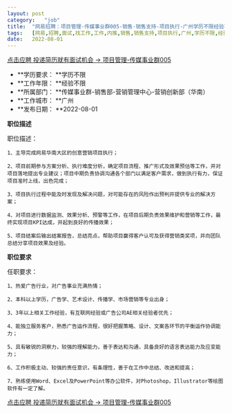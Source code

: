 ```yaml
---
layout:	post
category:	"job"
title:	"网易招聘：项目管理-传媒事业群005-销售-销售支持-项目执行-广州学历不限经验不限"
tags:	[网易,招聘,面试,找工作,工作,内推,销售,销售支持,项目执行,广州,学历不限,经验不限]
date:	2022-08-01
---
```


[点击应聘 投递简历就有面试机会 ->  项目管理-传媒事业群005](http://mobile.bole.netease.com/bole/boleDetail?id=41866&employeeId=346f03c3cda5f04c&key=all)



- **学历要求： **学历不限
- **工作年限： **经验不限
- **所属部门： **传媒事业群-销售部-营销管理中心-营销创新部（华南）
- **工作城市： **广州
- **发布日期： **2022-08-01



**职位描述**

职位描述：

    1、主导完成网易华南大区的创意营销项目执行；

    2、项目前期参与方案分析、执行难度分析，确定项目流程、推广形式及效果预估等工作，并对项目落地提出专业建议；项目中期负责协调沟通各个部门以满足客户需求，做到执行有力，保证项目准时上线，出色完成；

    3、项目执行过程中能及时发现及解决问题，对可能存在的风险作出预判并提供专业的解决方案；

    4、对项目进行数据监测、效果分析、预警等工作，在项目后期负责效果维护和营销等工作，最终实现项目KPI达成，并起到良好的传播效果；

    5、项目结案后输出结案报告，总结亮点，帮助项目赢得客户认可及获得营销类奖项，并向团队总结分享项目效果及经验。

 





**职位要求**

任职要求：

    1、热爱广告行业，对广告事业充满热情；

    2、本科以上学历，广告学、艺术设计、传播学、市场营销等专业出身；

    3、3年以上相关工作经验，有互联网经验或广告公司AE相关经验者优先；

    4、能独立服务客户，熟悉广告运作流程，很好把握策略、设计、文案各环节的平衡运作协调能力；

    5、具有敏锐的洞察力，较强的理解能力，善于表达和沟通，具备良好的语言表达能力及应变能力；

    6、工作积极主动、较强的责任意识，有条理性，善于在工作中总结、改进和提高；

    7、熟练使用Word、Excel及PowerPoint等办公软件，对Photoshop，Illustrator等绘图软件有一定了解。



[点击应聘 投递简历就有面试机会 ->  项目管理-传媒事业群005](http://mobile.bole.netease.com/bole/boleDetail?id=41866&employeeId=346f03c3cda5f04c&key=all)
